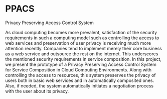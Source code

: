# PPACS
Privacy Preserving Access Control System

As cloud computing becomes more prevalent, satisfaction of the security
requirements in such a computing model such as controlling the access to web
services and preservation of user privacy is receiving much more attention
recently. Companies tend to implement merely their core business as a web
service and outsource the rest on the internet. This underscores the mentioned
security requirements in service composition. In this project, we present the
prototype of a Privacy Preserving Access Control System for Service Composition
in Cloud Computing Environments. Along with controlling the access to resources,
this system preserves the privacy of users both in basic web services and in
automatically composited ones. Also, if needed, the system automatically
initiates a negotiation process with the user about its privacy.
